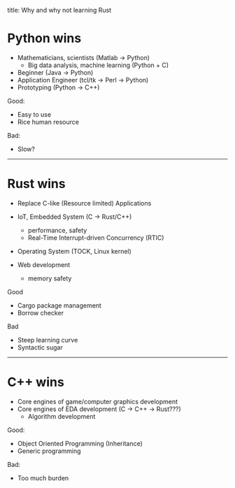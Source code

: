 title: Why and why not learning Rust

# Python wins

- Mathematicians, scientists (Matlab -> Python)
    - Big data analysis, machine learning (Python + C)
- Beginner (Java -> Python)
- Application Engineer (tcl/tk -> Perl -> Python)
- Prototyping (Python -> C++)

Good:
- Easy to use
- Rice human resource

Bad:
- Slow? 

---

# Rust wins

- Replace C-like (Resource limited) Applications

- IoT, Embedded System (C -> Rust/C++)
    - performance, safety
    - Real-Time Interrupt-driven Concurrency (RTIC)
- Operating System (TOCK, Linux kernel)
- Web development
    - memory safety

Good
- Cargo package management
- Borrow checker
  
Bad
- Steep learning curve
- Syntactic sugar

---

# C++ wins

- Core engines of game/computer graphics development
- Core engines of EDA development (C -> C++ -> Rust???)
    - Algorithm development

Good:
- Object Oriented Programming (Inheritance)
- Generic programming

Bad:
- Too much burden
